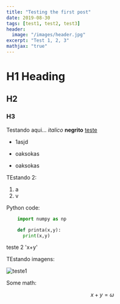 ```yaml
---
title: "Testing the first post"
date: 2019-08-30
tags: [test1, test2, test3]
header:
  image: "/images/header.jpg"
excerpt: "Test 1, 2, 3"
mathjax: "true"
---
```



# H1 Heading

## H2

### H3

Testando aqui... *italico* **negrito** [teste](http://www.google.com.br)

* 1asjd
+ oaksokas
- oaksokas

TEstando 2:
1. a
2. v

Python code:

```python
    import numpy as np

    def printa(x,y):
      print(x,y)
```


teste 2 'x+y'

TEstando imagens:

<img src="{{ site.url }}{{ site.baseurl }}/images/bio.jpeg" alt="teste1">

Some math:

$$x+y=\omega$$
